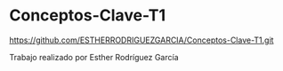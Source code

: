 # Conceptos-Clave-T1

https://github.com/ESTHERRODRIGUEZGARCIA/Conceptos-Clave-T1.git

Trabajo realizado por Esther Rodríguez García


 
